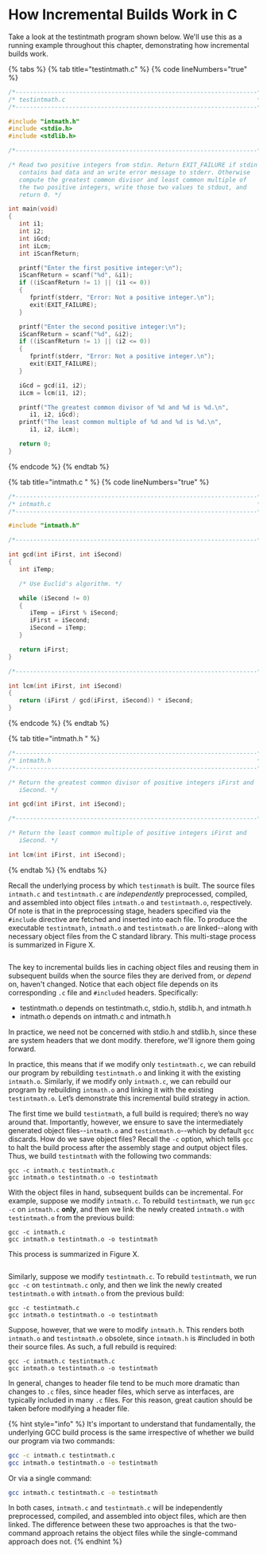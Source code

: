 # How Incremental Builds Work in C

Take a look at the testintmath program shown below. We'll use this as a running example throughout this chapter, demonstrating how incremental builds work.&#x20;

{% tabs %}
{% tab title="testintmath.c" %}
{% code lineNumbers="true" %}
```c
/*--------------------------------------------------------------------*/
/* testintmath.c                                                      */
/*--------------------------------------------------------------------*/

#include "intmath.h"
#include <stdio.h>
#include <stdlib.h>

/*--------------------------------------------------------------------*/

/* Read two positive integers from stdin. Return EXIT_FAILURE if stdin
   contains bad data and an write error message to stderr. Otherwise
   compute the greatest common divisor and least common multiple of
   the two positive integers, write those two values to stdout, and
   return 0. */

int main(void)
{
   int i1;
   int i2;
   int iGcd;
   int iLcm;
   int iScanfReturn;

   printf("Enter the first positive integer:\n");
   iScanfReturn = scanf("%d", &i1);
   if ((iScanfReturn != 1) || (i1 <= 0))
   {
      fprintf(stderr, "Error: Not a positive integer.\n");
      exit(EXIT_FAILURE);
   }

   printf("Enter the second positive integer:\n");
   iScanfReturn = scanf("%d", &i2);
   if ((iScanfReturn != 1) || (i2 <= 0))
   {
      fprintf(stderr, "Error: Not a positive integer.\n");
      exit(EXIT_FAILURE);
   }

   iGcd = gcd(i1, i2);
   iLcm = lcm(i1, i2);

   printf("The greatest common divisor of %d and %d is %d.\n",
      i1, i2, iGcd);
   printf("The least common multiple of %d and %d is %d.\n",
      i1, i2, iLcm);

   return 0;
}
```
{% endcode %}
{% endtab %}

{% tab title="intmath.c " %}
{% code lineNumbers="true" %}
```c
/*--------------------------------------------------------------------*/
/* intmath.c                                                          */
/*--------------------------------------------------------------------*/

#include "intmath.h"

/*--------------------------------------------------------------------*/

int gcd(int iFirst, int iSecond)
{
   int iTemp;

   /* Use Euclid's algorithm. */

   while (iSecond != 0)
   {
      iTemp = iFirst % iSecond;
      iFirst = iSecond;
      iSecond = iTemp;
   }

   return iFirst;
}

/*--------------------------------------------------------------------*/

int lcm(int iFirst, int iSecond)
{
   return (iFirst / gcd(iFirst, iSecond)) * iSecond;
}
```
{% endcode %}
{% endtab %}

{% tab title="intmath.h " %}
```c
/*--------------------------------------------------------------------*/
/* intmath.h                                                          */
/*--------------------------------------------------------------------*/

/* Return the greatest common divisor of positive integers iFirst and
   iSecond. */

int gcd(int iFirst, int iSecond);

/*--------------------------------------------------------------------*/

/* Return the least common multiple of positive integers iFirst and
   iSecond. */

int lcm(int iFirst, int iSecond);
```
{% endtab %}
{% endtabs %}


Recall the underlying process by which `testinmath` is built.  The source files `intmath.c` and `testintmath.c` are _independently_ preprocessed, compiled, and assembled into object files `intmath.o` and `testintmath.o`, respectively. Of note is that in the preprocessing stage, headers specified via the `#include` directive are fetched and inserted into each file. To produce the executable `testintmath`, `intmath.o` and `testintmath.o` are linked--along with necessary object files from the C standard library. This multi-stage process is summarized in Figure X.

<figure><img src="../.gitbook/assets/Frame 31 (2).png" alt=""><figcaption></figcaption></figure>

The key to incremental builds lies in caching object files and reusing them in subsequent builds when the source files they are derived from, or _depend_ on, haven't changed. Notice that each object file depends on its corresponding `.c` file and `#included` headers. Specifically:

- testintmath.o depends on testintmath.c, stdio.h, stdlib.h, and intmath.h 
- intmath.o depends on intmath.c and intmath.h 

In practice, we need not be concerned with stdio.h and stdlib.h, since these are system headers that we dont modify. therefore, we'll ignore them going forward. 

In practice, this means that if we modify only `testintmath.c`, we can rebuild our program by rebuilding `testintmath.o` and linking it with the existing `intmath.o`. Similarly, if we modify only `intmath.c`, we can rebuild our program by rebuilding `intmath.o` and linking it with the existing `testintmath.o`. Let’s demonstrate this incremental build strategy in action.

The first time we build `testintmath`, a full build is required; there’s no way around that. Importantly, however, we ensure to save the intermediately generated object files--`intmath.o` and `testintmath.o`--which by default `gcc` discards. How do we save object files? Recall the `-c` option, which tells `gcc` to halt the build process after the assembly stage and output object files. Thus, we build `testintmath` with the following two commands:

```
gcc -c intmath.c testintmath.c
gcc intmath.o testintmath.o -o testintmath
```

With the object files in hand, subsequent builds can be incremental. For example, suppose we modify `intmath.c`. To rebuild `testintmath`, we run `gcc -c` on `intmath.c` **only**, and then we link the newly created `intmath.o` with `testintmath.o` from the previous build:

```
gcc -c intmath.c
gcc intmath.o testintmath.o -o testintmath
```

This process is summarized in Figure X.

<figure><img src="../.gitbook/assets/Frame 34.png" alt=""><figcaption></figcaption></figure>

Similarly, suppose we modify `testintmath.c`. To rebuild `testintmath`, we run `gcc -c` on `testintmath.c` only, and then we link the newly created `testintmath.o` with `intmath.o` from the previous build:

```
gcc -c testintmath.c
gcc intmath.o testintmath.o -o testintmath
```

Suppose, however, that we were to modify `intmath.h`. This renders both `intmath.o` and `testintmath.o` obsolete, since `intmath.h` is #included in both their source files. As such, a full rebuild is required:

```
gcc -c intmath.c testintmath.c
gcc intmath.o testintmath.o -o testintmath
```

In general, changes to header file tend to be much more dramatic than changes to `.c` files, since header files, which serve as interfaces, are typically included in many `.c` files. For this reason, great caution should be taken before modifying a header file.

{% hint style="info" %}
It's important to understand that fundamentally, the underlying GCC build process is the same irrespective of whether we build our program via two commands:

```bash
gcc -c intmath.c testintmath.c
gcc intmath.o testintmath.o -o testintmath
```

Or via a single command:

```bash
gcc intmath.c testintmath.c -o testintmath
```

In both cases, `intmath.c` and `testintmath.c` will be independently preprocessed, compiled, and assembled into object files, which are then linked. The difference between these two approaches is that the two-command approach retains the object files while the single-command approach does not.
{% endhint %}
